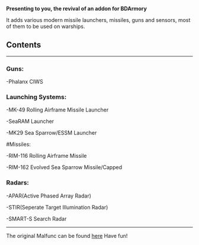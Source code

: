 **Presenting to you, the revival of an addon for BDArmory**

It adds various modern missile launchers, missiles, guns and sensors, most of them to be used on warships.

## Contents
-------------------------------------------------------
### Guns:

-Phalanx CIWS

### Launching Systems:

-MK-49 Rolling Airframe Missile Launcher

-SeaRAM Launcher

-MK29 Sea Sparrow/ESSM Launcher

#Missiles:

-RIM-116 Rolling Airframe Missile

-RIM-162 Evolved Sea Sparrow Missile/Capped

### Radars:

-APAR(Active Phased Array Radar)

-STIR(Seperate Target Illumination Radar)

-SMART-S Search Radar

-------------------------------------------------------

The original Malfunc can be found [here](https://forum.kerbalspaceprogram.com/topic/132330-112bda-01101-malfunc-weaponry-r09mk29-launcher-and-friends-may-04/#comments)
Have fun!

